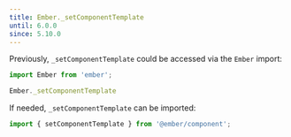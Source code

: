 ```yaml
---
title: Ember._setComponentTemplate
until: 6.0.0
since: 5.10.0
---
```



Previously, `_setComponentTemplate` could be accessed via the `Ember` import:
```js
import Ember from 'ember';

Ember._setComponentTemplate
```

If needed, `_setComponentTemplate` can be imported:
```js
import { setComponentTemplate } from '@ember/component';
```
